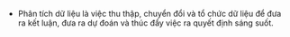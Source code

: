 - Phân tích dữ liệu là việc thu thập, chuyển đổi và tổ chức dữ liệu để đưa ra kết luận, đưa ra dự đoán và thúc đẩy việc ra quyết định sáng suốt.